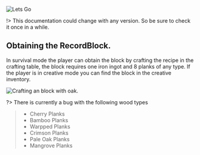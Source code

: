 <img src="Media\blockbeats.png" alt="Lets Go"> </img>

!> This documentation could change with any version. So be sure to check it once in a while.

## Obtaining the RecordBlock.

In survival mode the player can obtain the block by crafting the recipe in the crafting table, the block requires one iron ingot and 8 planks of any type. If the player is in creative mode you can find the block in the creative inventory.

<img src="Media\oak.png" alt="Crafting an block with oak."> </img>

?> There is currently a bug with the following wood types
> - Cherry Planks
> - Bamboo Planks
> - Warpped Planks
> - Crimson Planks
> - Pale Oak Planks
> - Mangrove Planks
